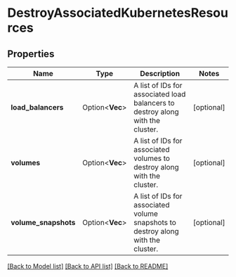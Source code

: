 # DestroyAssociatedKubernetesResources

## Properties

Name | Type | Description | Notes
------------ | ------------- | ------------- | -------------
**load_balancers** | Option<**Vec<String>**> | A list of IDs for associated load balancers to destroy along with the cluster. | [optional]
**volumes** | Option<**Vec<String>**> | A list of IDs for associated volumes to destroy along with the cluster. | [optional]
**volume_snapshots** | Option<**Vec<String>**> | A list of IDs for associated volume snapshots to destroy along with the cluster. | [optional]

[[Back to Model list]](../README.md#documentation-for-models) [[Back to API list]](../README.md#documentation-for-api-endpoints) [[Back to README]](../README.md)


